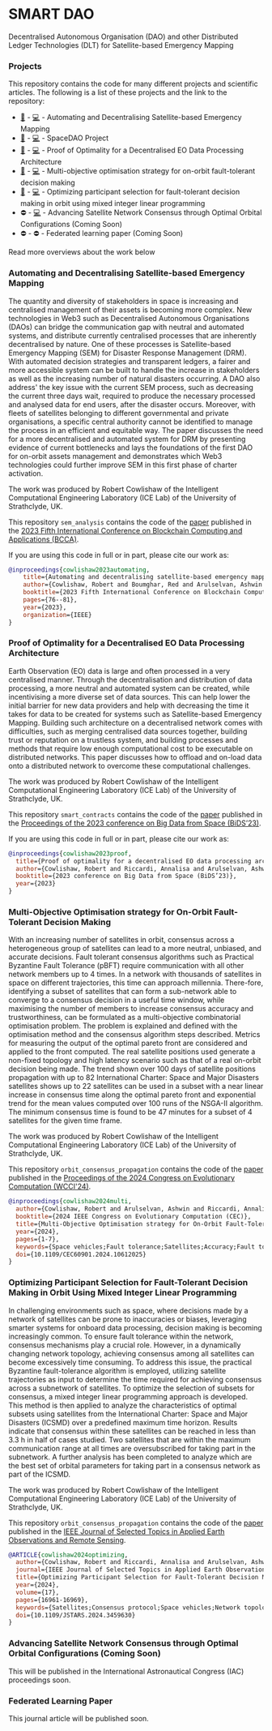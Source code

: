 # SMART DAO

Decentralised Autonomous Organisation (DAO) and other Distributed Ledger Technologies (DLT) for Satellite-based Emergency Mapping

### Projects

This repository contains the code for many different projects and scientific articles. The following is a list of these projects and the link to the repository:

- [:newspaper:](https://ieeexplore.ieee.org/abstract/document/10338847) - [:computer:](/sem_analysis/) - Automating and Decentralising Satellite-based Emergency Mapping
- [:newspaper:](https://www.researchgate.net/publication/379723426_Decentralized_And_Neutral_Consensus_Mechanisms_in_Space_Conjunctions_Assessment_and_Mitigation_Space_DAO_STM) - [:computer:](https://gitlab.com/spacedao) - SpaceDAO Project
- [:newspaper:](https://pureportal.strath.ac.uk/en/publications/proof-of-optimality-for-a-decentralised-eo-data-processing-archit) - [:computer:](/smart_contracts/) - Proof of Optimality for a Decentralised EO Data Processing Architecture
- [:newspaper:](https://ieeexplore.ieee.org/abstract/document/10612025) - [:computer:](/orbit_consensus_propagation/) - Multi-objective optimisation strategy for on-orbit fault-tolerant decision making
- [:newspaper:](https://ieeexplore.ieee.org/abstract/document/10678934) - [:computer:](/orbit_consensus_propagation/) - Optimizing participant selection for fault-tolerant decision making in orbit using mixed integer linear programming
- :no_entry: - [:computer:](/orbit_consensus_propagation/SIM_SAT/) - Advancing Satellite Network Consensus through Optimal Orbital Configurations (Coming Soon)
- :no_entry: - :no_entry: - Federated learning paper (Coming Soon)

Read more overviews about the work below


### Automating and Decentralising Satellite-based Emergency Mapping

The quantity and diversity of stakeholders in space is increasing and centralised management of their assets is becoming more complex. New technologies in Web3 such as Decentralised Autonomous Organisations (DAOs) can bridge the communication gap with neutral and automated systems, and distribute currently centralised processes that are inherently decentralised by nature. One of these processes is Satellite-based Emergency Mapping (SEM) for Disaster Response Management (DRM). With automated decision strategies and transparent ledgers, a fairer and more accessible system can be built to handle the increase in stakeholders as well as the increasing number of natural disasters occurring. A DAO also address' the key issue with the current SEM process, such as decreasing the current three days wait, required to produce the necessary processed and analysed data for end users, after the disaster occurs. Moreover, with fleets of satellites belonging to different governmental and private organisations, a specific central authority cannot be identified to manage the process in an efficient and equitable way. The paper discusses the need for a more decentralised and automated system for DRM by presenting evidence of current bottlenecks and lays the foundations of the first DAO for on-orbit assets management and demonstrates which Web3 technologies could further improve SEM in this first phase of charter activation.

The work was produced by Robert Cowlishaw of the Intelligent Computational Engineering Laboratory (ICE Lab) of the University of Strathclyde, UK.

This repository `sem_analysis` contains the code of the [paper](https://ieeexplore.ieee.org/abstract/document/10338847) published in the [2023 Fifth International Conference on Blockchain Computing and Applications (BCCA)](https://ieeexplore.ieee.org/servlet/opac?punumber=10338825).

If you are using this code in full or in part, please cite our work as:
```bibtex
@inproceedings{cowlishaw2023automating,
    title={Automating and decentralising satellite-based emergency mapping},
    author={Cowlishaw, Robert and Boumghar, Red and Arulselvan, Ashwin and Riccardi, Annalisa},
    booktitle={2023 Fifth International Conference on Blockchain Computing and Applications (BCCA)},
    pages={76--81},
    year={2023},
    organization={IEEE}
}
```


###  Proof of Optimality for a Decentralised EO Data Processing Architecture

Earth Observation (EO) data is large and often processed in a very centralised manner. Through the decentralisation and distribution of data processing, a more neutral and automated system can be created, while incentivising a more diverse set of data sources. This can help lower the initial barrier for new data providers and help with decreasing the time it takes for data to be created for systems such as Satellite-based Emergency Mapping. Building such architecture on a decentralised network comes with difficulties, such as merging centralised data sources together, building trust or reputation on a trustless system, and building processes and methods that require low enough computational cost to be executable on distributed networks. This paper discusses how to offload and on-load data onto a distributed network to overcome these computational challenges.

The work was produced by Robert Cowlishaw of the Intelligent Computational Engineering Laboratory (ICE Lab) of the University of Strathclyde, UK.

This repository `smart_contracts` contains the code of the [paper](https://pureportal.strath.ac.uk/en/publications/proof-of-optimality-for-a-decentralised-eo-data-processing-archit) published in the [Proceedings of the 2023 conference on Big Data from Space (BiDS’23)](https://op.europa.eu/en/publication-detail/-/publication/10ba86b1-7c63-11ee-99ba-01aa75ed71a1/language-en).

If you are using this code in full or in part, please cite our work as:
```bibtex
@inproceedings{cowlishaw2023proof,
  title={Proof of optimality for a decentralised EO data processing architecture},
  author={Cowlishaw, Robert and Riccardi, Annalisa and Arulselvan, Ashwin},
  booktitle={2023 conference on Big Data from Space (BiDS’23)},
  year={2023}
}
```


### Multi-Objective Optimisation strategy for On-Orbit Fault-Tolerant Decision Making

With an increasing number of satellites in orbit, consensus across a heterogeneous group of satellites can lead to a more neutral, unbiased, and accurate decisions. Fault tolerant consensus algorithms such as Practical Byzantine Fault Tolerance (pBFT) require communication with all other network members up to 4 times. In a network with thousands of satellites in space on different trajectories, this time can approach millennia. There-fore, identifying a subset of satellites that can form a sub-network able to converge to a consensus decision in a useful time window, while maximising the number of members to increase consensus accuracy and trustworthiness, can be formulated as a multi-objective combinatorial optimisation problem. The problem is explained and defined with the optimisation method and the consensus algorithm steps described. Metrics for measuring the output of the optimal pareto front are considered and applied to the front computed. The real satellite positions used generate a non-fixed topology and high latency scenario such as that of a real on-orbit decision being made. The trend shown over 100 days of satellite positions propagation with up to 82 International Charter: Space and Major Disasters satellites shows up to 22 satellites can be used in a subset with a near linear increase in consensus time along the optimal pareto front and exponential trend for the mean values computed over 100 runs of the NSGA-II algorithm. The minimum consensus time is found to be 47 minutes for a subset of 4 satellites for the given time frame.

The work was produced by Robert Cowlishaw of the Intelligent Computational Engineering Laboratory (ICE Lab) of the University of Strathclyde, UK.

This repository `orbit_consensus_propagation` contains the code of the [paper](https://ieeexplore.ieee.org/abstract/document/10612025) published in the [Proceedings of the 2024 Congress on Evolutionary Computation (WCCI'24)](https://ieeexplore.ieee.org/xpl/conhome/10609966/proceeding).

```bibtex
@inproceedings{cowlishaw2024multi,
  author={Cowlishaw, Robert and Arulselvan, Ashwin and Riccardi, Annalisa},
  booktitle={2024 IEEE Congress on Evolutionary Computation (CEC)}, 
  title={Multi-Objective Optimisation strategy for On-Orbit Fault-Tolerant Decision Making}, 
  year={2024},
  pages={1-7},
  keywords={Space vehicles;Fault tolerance;Satellites;Accuracy;Fault tolerant systems;Decision making;Consensus algorithm;Consensus;decentralised network;satellites;combinatorial optimisation;multi-objective optimisation;prac-tical byzantine fault tolerance},
  doi={10.1109/CEC60901.2024.10612025}
}
```


### Optimizing Participant Selection for Fault-Tolerant Decision Making in Orbit Using Mixed Integer Linear Programming

In challenging environments such as space, where decisions made by a network of satellites can be prone to inaccuracies or biases, leveraging smarter systems for onboard data processing, decision making is becoming increasingly common. To ensure fault tolerance within the network, consensus mechanisms play a crucial role. However, in a dynamically changing network topology, achieving consensus among all satellites can become excessively time consuming. To address this issue, the practical Byzantine fault-tolerance algorithm is employed, utilizing satellite trajectories as input to determine the time required for achieving consensus across a subnetwork of satellites. To optimize the selection of subsets for consensus, a mixed integer linear programming approach is developed. This method is then applied to analyze the characteristics of optimal subsets using satellites from the International Charter: Space and Major Disasters (ICSMD) over a predefined maximum time horizon. Results indicate that consensus within these satellites can be reached in less than 3.3 h in half of cases studied. Two satellites that are within the maximum communication range at all times are oversubscribed for taking part in the subnetwork. A further analysis has been completed to analyze which are the best set of orbital parameters for taking part in a consensus network as part of the ICSMD.

The work was produced by Robert Cowlishaw of the Intelligent Computational Engineering Laboratory (ICE Lab) of the University of Strathclyde, UK.

This repository `orbit_consensus_propagation` contains the code of the [paper](https://ieeexplore.ieee.org/abstract/document/10678934) published in the [IEEE Journal of Selected Topics in Applied Earth Observations and Remote Sensing](https://www.grss-ieee.org/publications/journal-of-selected-topics-in-applied-earth-observations-and-remote-sensing/).

```bibtex
@ARTICLE{cowlishaw2024optimizing,
  author={Cowlishaw, Robert and Riccardi, Annalisa and Arulselvan, Ashwin},
  journal={IEEE Journal of Selected Topics in Applied Earth Observations and Remote Sensing}, 
  title={Optimizing Participant Selection for Fault-Tolerant Decision Making in Orbit Using Mixed Integer Linear Programming}, 
  year={2024},
  volume={17},
  pages={16961-16969},
  keywords={Satellites;Consensus protocol;Space vehicles;Network topology;Fault tolerant systems;Fault tolerance;Topology;Consensus algorithm;fault-tolerant decision making;mixed integer linear programming (MILP);on-orbit decision making;practical Byzantine fault tolerance (pBFT);satellite communication},
  doi={10.1109/JSTARS.2024.3459630}
}
```


### Advancing Satellite Network Consensus through Optimal Orbital Configurations (Coming Soon)
This will be published in the International Astronautical Congress (IAC) proceedings soon.

### Federated Learning Paper
This journal article will be published soon.